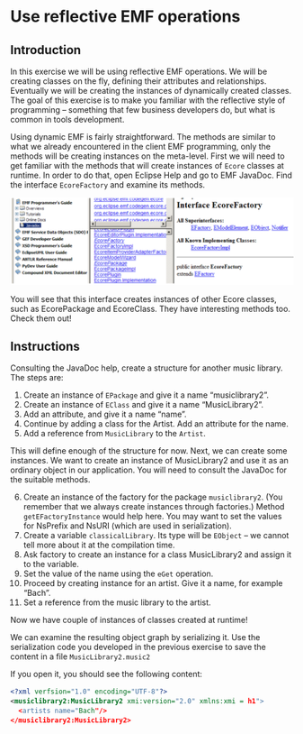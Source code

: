 # Use reflective EMF operations

## Introduction

In this exercise we will be using reflective EMF operations.
We will be creating classes on the fly, defining their attributes and relationships.
Eventually we will be creating the instances of dynamically created classes.
The goal of this exercise is to make you familiar with the reflective style of programming – something that few business developers do, but what is common in tools development.

Using dynamic EMF is fairly straightforward.
The methods are similar to what we already encountered in the client EMF programming, only the methods will be creating instances on the meta-level.
First we will need to get familiar with the methods that will create instances of `Ecore` classes at runtime.
In order to do that, open Eclipse Help and go to EMF JavaDoc.
Find the interface `EcoreFactory` and examine its methods.

![](pics/10_01_javadoc.png)

You will see that this interface creates instances of other Ecore classes, such as EcorePackage and EcoreClass.
They have interesting methods too.
Check them out!

## Instructions

Consulting the JavaDoc help, create a structure for another music library.
The steps are:

1. Create an instance of `EPackage` and give it a name “musiclibrary2”.
2. Create an instance of `EClass` and give it a name “MusicLibrary2”.
3. Add an attribute, and give it a name “name”.
4. Continue by adding a class for the Artist. Add an attribute for the name.
5. Add a reference from `MusicLibrary` to the `Artist`.

This will define enough of the structure for now.
Next, we can create some instances.
We want to create an instance of MusicLibrary2 and use it as an ordinary object in our application.
You will need to consult the JavaDoc for the suitable methods.

6. Create an instance of the factory for the package `musiclibrary2`.
  (You remember that we always create instances through factories.) Method `getEFactoryInstance`
would help here.
  You may want to set the values for NsPrefix and NsURI (which are used in serialization).
7. Create a variable `classicalLibrary`.
   Its type will be `EObject` – we cannot tell more about it at the compilation time.
8. Ask factory to create an instance for a class MusicLibrary2 and assign it to the variable.
9. Set the value of the name using the `eGet` operation.
10. Proceed by creating instance for an artist. Give it a name, for example “Bach”.
11. Set a reference from the music library to the artist.

Now we have couple of instances of classes created at runtime!

We can examine the resulting object graph by serializing it.
Use the serialization code you developed in the previous exercise to save the content in a file `MusicLibrary2.music2`

If you open it, you should see the following content:

```xml
<?xml verfsion="1.0" encoding="UTF-8"?>
<musiclibrary2:MusicLibrary2 xmi:version="2.0" xmlns:xmi = h1">
  <artists name="Bach"/>
</musiclibrary2:MusicLibrary2>
```
